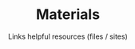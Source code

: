 ---
templateKey: materials-page
title: Materials
subtitle: Links helpful resources (files / sites)
links:
  - link: 'https://anyfocus.org/wp-content/uploads/2019/09/new-foj-final-version-9.5.19-1.pdf'
    title: '2019 FOJ PDF'
    desc: 'The 2019 complete FOJ study guide for 1-1 bible studies'
  - link: 'https://www.thenortheastchurch.com/'
    title: 'NEG Church'
    desc: 'The northeast garland church - the church that planted ours!'
---